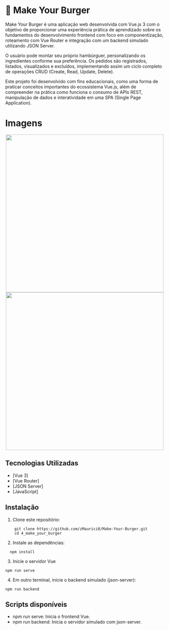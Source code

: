 # 🍔 Make Your Burger

Make Your Burger é uma aplicação web desenvolvida com Vue.js 3 com o objetivo de proporcionar uma experiência prática de aprendizado sobre os fundamentos do desenvolvimento frontend com foco em componentização, roteamento com Vue Router e integração com um backend simulado utilizando JSON Server.

O usuário pode montar seu próprio hambúrguer, personalizando os ingredientes conforme sua preferência. Os pedidos são registrados, listados, visualizados e excluídos, implementando assim um ciclo completo de operações CRUD (Create, Read, Update, Delete).

Este projeto foi desenvolvido com fins educacionais, como uma forma de praticar conceitos importantes do ecossistema Vue.js, além de compreender na prática como funciona o consumo de APIs REST, manipulação de dados e interatividade em uma SPA (Single Page Application).

# Imagens

<div align="center">
<img src="https://github.com/user-attachments/assets/deda22fa-d9a0-4312-ba7c-9e2b4d65581b" width="500px" />
<img src="https://github.com/user-attachments/assets/78cfb84f-5ec0-4e4a-8842-058e8a8815fc" width="500px" />
</div>

## Tecnologias Utilizadas

- [Vue 3]
- [Vue Router]
- [JSON Server]
- [JavaScript]

## Instalação

1. Clone este repositório:
```
    git clone https://github.com/zMaurici0/Make-Your-Burger.git
    cd 4_make_your_burger
```
   
2. Instale as dependências:
```
  npm install
```
3. Inicie o servidor Vue
```
npm run serve
```
4. Em outro terminal, inicie o backend simulado (json-server):
```
npm run backend
```

## Scripts disponíveis

- npm run serve: Inicia o frontend Vue. 
- npm run backend: Inicia o servidor simulado com json-server.



